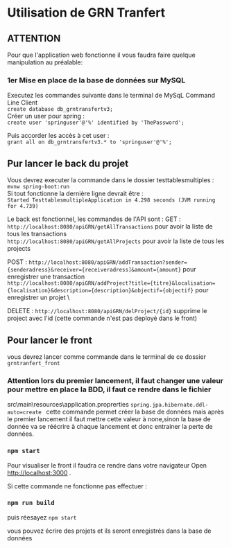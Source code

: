 # Utilisation de GRN Tranfert 


## ATTENTION
Pour que l'application web fonctionne il vous faudra faire quelque manipulation au préalable: 

### 1er Mise en place de la base de données sur MySQL 
Executez les commandes suivante dans le terminal de MySqL Command Line Client \
`create database db_grntransfertv3;` \
Créer un user pour spring :\
` create user 'springuser'@'%' identified by 'ThePassword'; ` 

Puis accorder les accès à cet user : \
`grant all on db_grntransfertv3.* to 'springuser'@'%';`

## Pur lancer le back du projet 

Vous devrez executer la commande dans le dossier testtablesmultiples :\
`mvnw spring-boot:run` \
Si tout fonctionne la dernière ligne devrait être :\
`Started TesttablesmultipleApplication in 4.298 seconds (JVM running for 4.739)`

Le back est fonctionnel, les commandes de l'API sont : 
GET :
`http://localhost:8080/apiGRN/getAllTransactions` pour avoir la liste de tous les transactions \
`http://localhost:8080/apiGRN/getAllProjects` pour avoir la liste de tous les projects 

POST : 
`http://localhost:8080/apiGRN/addTransaction?sender={senderadress}&receiver={receiveradress]&amount={amount}` pour enregistrer une transaction \
`http://localhost:8080/apiGRN/addProject?title={titre}&localisation={localisation}&description={description}&objectif={objectif}` pour enregistrer un projet \

DELETE : 
`http://localhost:8080/apiGRN/delProject/{id}` supprime le project avec l'id (cette commande n'est pas deployé dans le front)

## Pour lancer le front

vous devrez lancer comme commande dans le terminal de ce dossier `grntranfert_front`

### Attention lors du premier lancement, il faut changer une valeur pour mettre en place la BDD, il faut ce rendre dans le fichier 
src\main\resources\application.proprerties 
`spring.jpa.hibernate.ddl-auto=create ` cette commande permet créer la base de données mais après le premier lancement il faut mettre cette valeur à none,sinon la base de donnée va se réécrire à chaque lancement et donc entrainer la perte de données.

### `npm start`

Pour visualiser le front il faudra ce rendre dans votre navigateur 
Open [http://localhost:3000](http://localhost:3000) .

Si cette commande ne fonctionne pas effectuer : 

### `npm run build`

puis réesayez `npm start`

vous pouvez écrire des projets et ils seront enregistrés dans la base de données


